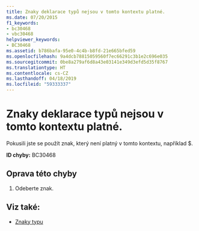 ```yaml
---
title: Znaky deklarace typů nejsou v tomto kontextu platné.
ms.date: 07/20/2015
f1_keywords:
- bc30468
- vbc30468
helpviewer_keywords:
- BC30468
ms.assetid: b786bafa-95e0-4c4b-b8fd-21e665bfed59
ms.openlocfilehash: 9a4dcb78815059560f7ec66291c3b1e2c696e035
ms.sourcegitcommit: 0be8a279af6d8a43e03141e349d3efd5d35f8767
ms.translationtype: HT
ms.contentlocale: cs-CZ
ms.lasthandoff: 04/18/2019
ms.locfileid: "59333337"
---
```

# <a name="type-declaration-characters-are-not-valid-in-this-context"></a>Znaky deklarace typů nejsou v tomto kontextu platné.
Pokusili jste se použít znak, který není platný v tomto kontextu, například $.  
  
 **ID chyby:** BC30468  
  
## <a name="to-correct-this-error"></a>Oprava této chyby  
  
1. Odeberte znak.  
  
## <a name="see-also"></a>Viz také:

- [Znaky typu](../../visual-basic/programming-guide/language-features/data-types/type-characters.md)

